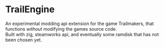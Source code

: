 # TrailEngine

An experimental modding api extension for the game Trailmakers, that functions *without* modifying the games source code.  
Built with zig, steamworks api, and eventually some ramdisk that has not been chosen yet.